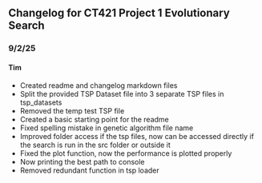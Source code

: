 ## Changelog for CT421 Project 1 Evolutionary Search
### 9/2/25
#### Tim
- Created readme and changelog markdown files
- Split the provided TSP Dataset file into 3 separate TSP files in tsp_datasets
- Removed the temp test TSP file
- Created a basic starting point for the readme
- Fixed spelling mistake in genetic algorithm file name
- Improved folder access if the tsp files, now can be accessed directly if the search is run in the src folder or outside it
- Fixed the plot function, now the performance is plotted properly
- Now printing the best path to console
- Removed redundant function in tsp loader